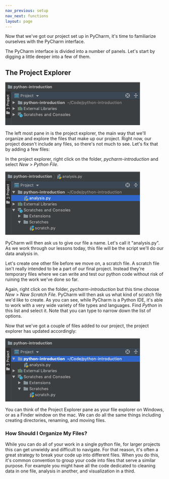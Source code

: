 ```yaml
---
nav_previous: setup
nav_next: functions
layout: page
---
```


Now that we've got our project set up in PyCharm, it's time to familiarize ourselves with the PyCharm interface. 

The PyCharm interface is divided into a number of panels. Let's start by digging a little deeper into a few of them. 

## The Project Explorer

![The project explorer](../assets/images/pycharm-project-pane-empty.png)

The left most pane in is the project explorer, the main way that we'll organize and explore the files that make up our project. Right now, our project doesn't include any files, so there's not much to see. Let's fix that by adding a few files:

In the project explorer, right click on the folder, *pycharm-introduction* and select *New* > *Python File*. 

![The context menu for creating a new file](../assets/images/pycharm-new-file.png)

PyCharm will then ask us to give our file a name. Let's call it "analysis.py". As we work through our lessons today, this file will be the script we'll do our data analysis in.

Let's create one other file before we move on, a scratch file. A scratch file isn't really intended to be a part of our final project. Instead they're temporary files where we can write and test our python code without risk of ruining the work we've done so far.

Again, right click on the folder, *pycharm-introduction* but this time choose *New* > *New Scratch File*. PyCharm will then ask us what kind of scratch file we'd like to create. As you can see, while PyCharm is a Python IDE, it's able to work with a very wide variety of file types and languages. Find *Python* in this list and select it. Note that you can type to narrow down the list of options.

Now that we've got a couple of files added to our project, the project explorer has updated accordingly:

![The project explorer with some files](../assets/images/pycharm-project-pane.png)

You can think of the Project Explorer pane as your file explorer on Windows, or as a Finder window on the mac. We can do all the same things including creating directories, renaming, and moving files. 

<div class="aside" markdown="1">

### How Should I Organize My Files?

While you can do all of your work in a single python file, for larger projects this can get unwieldy and difficult to navigate. For that reason, it's often a great strategy to break your code up into different files. When you do this, it's common convention to group your code into files that serve a similar purpose. For example you might have all the code dedicated to cleaning data in one file, analysis in another, and visualization in a third.

</div>